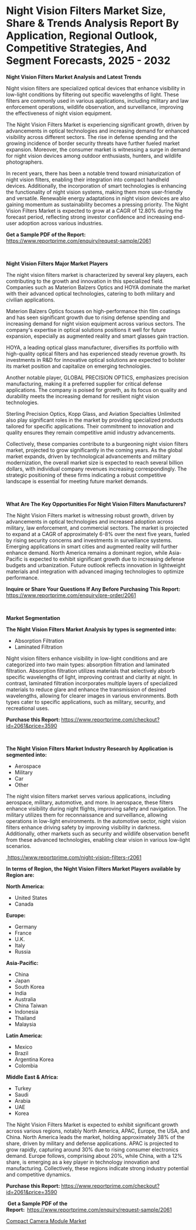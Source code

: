 <p><h1>Night Vision Filters Market Size, Share & Trends Analysis Report By Application, Regional Outlook, Competitive Strategies, And Segment Forecasts, 2025 - 2032</h1></p><p><strong>Night Vision Filters Market Analysis and Latest Trends</strong></p>
<p><p>Night vision filters are specialized optical devices that enhance visibility in low-light conditions by filtering out specific wavelengths of light. These filters are commonly used in various applications, including military and law enforcement operations, wildlife observation, and surveillance, improving the effectiveness of night vision equipment.</p><p>The Night Vision Filters Market is experiencing significant growth, driven by advancements in optical technologies and increasing demand for enhanced visibility across different sectors. The rise in defense spending and the growing incidence of border security threats have further fueled market expansion. Moreover, the consumer market is witnessing a surge in demand for night vision devices among outdoor enthusiasts, hunters, and wildlife photographers.</p><p>In recent years, there has been a notable trend toward miniaturization of night vision filters, enabling their integration into compact handheld devices. Additionally, the incorporation of smart technologies is enhancing the functionality of night vision systems, making them more user-friendly and versatile. Renewable energy adaptations in night vision devices are also gaining momentum as sustainability becomes a pressing priority. The Night Vision Filters Market is expected to grow at a CAGR of 12.80% during the forecast period, reflecting strong investor confidence and increasing end-user adoption across various industries.</p></p>
<p><strong>Get a Sample PDF of the Report:&nbsp;</strong> <a href="https://www.reportprime.com/enquiry/request-sample/2061?utm_campaign=2222&utm_medium=2&utm_source=Github&utm_content=ia&utm_term=18032025&utm_id=night-vision-filters">https://www.reportprime.com/enquiry/request-sample/2061</a></p>
<p>&nbsp;</p>
<p><strong>Night Vision Filters Major Market Players</strong></p>
<p><p>The night vision filters market is characterized by several key players, each contributing to the growth and innovation in this specialized field. Companies such as Materion Balzers Optics and HOYA dominate the market with their advanced optical technologies, catering to both military and civilian applications. </p><p>Materion Balzers Optics focuses on high-performance thin film coatings and has seen significant growth due to rising defense spending and increasing demand for night vision equipment across various sectors. The company's expertise in optical solutions positions it well for future expansion, especially as augmented reality and smart glasses gain traction.</p><p>HOYA, a leading optical glass manufacturer, diversifies its portfolio with high-quality optical filters and has experienced steady revenue growth. Its investments in R&D for innovative optical solutions are expected to bolster its market position and capitalize on emerging technologies.</p><p>Another notable player, GLOBAL PRECISION OPTICS, emphasizes precision manufacturing, making it a preferred supplier for critical defense applications. The company is poised for growth, as its focus on quality and durability meets the increasing demand for resilient night vision technologies.</p><p>Sterling Precision Optics, Kopp Glass, and Aviation Specialties Unlimited also play significant roles in the market by providing specialized products tailored for specific applications. Their commitment to innovation and quality ensures they remain competitive amid industry advancements.</p><p>Collectively, these companies contribute to a burgeoning night vision filters market, projected to grow significantly in the coming years. As the global market expands, driven by technological advancements and military modernization, the overall market size is expected to reach several billion dollars, with individual company revenues increasing correspondingly. The strategic positioning of these firms indicating a robust competitive landscape is essential for meeting future market demands.</p></p>
<p>&nbsp;</p>
<p><strong>What Are The Key Opportunities For Night Vision Filters Manufacturers?</strong></p>
<p><p>The Night Vision Filters market is witnessing robust growth, driven by advancements in optical technologies and increased adoption across military, law enforcement, and commercial sectors. The market is projected to expand at a CAGR of approximately 6-8% over the next five years, fueled by rising security concerns and investments in surveillance systems. Emerging applications in smart cities and augmented reality will further enhance demand. North America remains a dominant region, while Asia-Pacific is expected to exhibit significant growth due to increasing defense budgets and urbanization. Future outlook reflects innovation in lightweight materials and integration with advanced imaging technologies to optimize performance.</p></p>
<p><strong>Inquire or Share Your Questions If Any Before Purchasing This Report:</strong> <a href="https://www.reportprime.com/enquiry/pre-order/2061?utm_campaign=2222&utm_medium=2&utm_source=Github&utm_content=ia&utm_term=18032025&utm_id=night-vision-filters">https://www.reportprime.com/enquiry/pre-order/2061</a></p>
<p>&nbsp;</p>
<p><strong>Market Segmentation</strong></p>
<p><strong>The Night Vision Filters Market Analysis by types is segmented into:</strong></p>
<p><ul><li>Absorption Filtration</li><li>Laminated Filtration</li></ul></p>
<p><p>Night vision filters enhance visibility in low-light conditions and are categorized into two main types: absorption filtration and laminated filtration. Absorption filtration utilizes materials that selectively absorb specific wavelengths of light, improving contrast and clarity at night. In contrast, laminated filtration incorporates multiple layers of specialized materials to reduce glare and enhance the transmission of desired wavelengths, allowing for clearer images in various environments. Both types cater to specific applications, such as military, security, and recreational uses.</p></p>
<p><strong>Purchase this Report:&nbsp;</strong><a href="https://www.reportprime.com/checkout?id=2061&price=3590&utm_campaign=2222&utm_medium=2&utm_source=Github&utm_content=ia&utm_term=18032025&utm_id=night-vision-filters">https://www.reportprime.com/checkout?id=2061&price=3590</a></p>
<p>&nbsp;</p>
<p><strong>The Night Vision Filters Market Industry Research by Application is segmented into:</strong></p>
<p><ul><li>Aerospace</li><li>Military</li><li>Car</li><li>Other</li></ul></p>
<p><p>The night vision filters market serves various applications, including aerospace, military, automotive, and more. In aerospace, these filters enhance visibility during night flights, improving safety and navigation. The military utilizes them for reconnaissance and surveillance, allowing operations in low-light environments. In the automotive sector, night vision filters enhance driving safety by improving visibility in darkness. Additionally, other markets such as security and wildlife observation benefit from these advanced technologies, enabling clear vision in various low-light scenarios.</p></p>
<p><a href="https://www.reportprime.com/night-vision-filters-r2061?utm_campaign=2222&utm_medium=2&utm_source=Github&utm_content=ia&utm_term=18032025&utm_id=night-vision-filters">&nbsp;https://www.reportprime.com/night-vision-filters-r2061</a></p>
<p><strong>In terms of Region, the Night Vision Filters Market Players available by Region are:</strong></p>
<p>
    <p> <strong> North America: </strong>
        <ul>
            <li>United States</li>
            <li>Canada</li>
        </ul>
        </p> 
    <p> <strong> Europe: </strong>
        <ul>
            <li>Germany</li>
            <li>France</li>
            <li>U.K.</li>
            <li>Italy</li>
            <li>Russia</li>
        </ul>
        </p> 
    <p> <strong> Asia-Pacific: </strong>
        <ul>
            <li>China</li>
            <li>Japan</li>
            <li>South Korea</li>
            <li>India</li>
            <li>Australia</li>
            <li>China Taiwan</li>
            <li>Indonesia</li>
            <li>Thailand</li>
            <li>Malaysia</li>
        </ul>
        </p> 
    <p> <strong> Latin America: </strong>
        <ul>
            <li>Mexico</li>
            <li>Brazil</li>
            <li>Argentina Korea</li>
            <li>Colombia</li>
        </ul>
        </p> 
    <p> <strong> Middle East & Africa: </strong>
        <ul>
            <li>Turkey</li>
            <li>Saudi</li>
            <li>Arabia</li>
            <li>UAE</li>
            <li>Korea</li>
        </ul>
    </p>
    </p>
<p><p>The Night Vision Filters Market is expected to exhibit significant growth across various regions, notably North America, APAC, Europe, the USA, and China. North America leads the market, holding approximately 38% of the share, driven by military and defense applications. APAC is projected to grow rapidly, capturing around 30% due to rising consumer electronics demand. Europe follows, comprising about 20%, while China, with a 12% share, is emerging as a key player in technology innovation and manufacturing. Collectively, these regions indicate strong industry potential and competitive dynamics.</p></p>
<p><strong>Purchase this Report: </strong><a href="https://www.reportprime.com/checkout?id=2061&price=3590&utm_campaign=2222&utm_medium=2&utm_source=Github&utm_content=ia&utm_term=18032025&utm_id=night-vision-filters">https://www.reportprime.com/checkout?id=2061&price=3590</a></p>
<p>&nbsp;<strong>Get a Sample PDF of the Report:&nbsp;&nbsp;</strong><a href="https://www.reportprime.com/enquiry/request-sample/2061?utm_campaign=2222&utm_medium=2&utm_source=Github&utm_content=ia&utm_term=18032025&utm_id=night-vision-filters">https://www.reportprime.com/enquiry/request-sample/2061</a></p>
<p><strong></strong></p>
<p><p><a href="https://github.com/thapabylers2/Market-Research-Report-List-1/blob/main/compact-camera-module-market.md?utm_campaign=2222&utm_medium=2&utm_source=Github&utm_content=ia&utm_term=18032025&utm_id=night-vision-filters">Compact Camera Module Market</a></p></p>